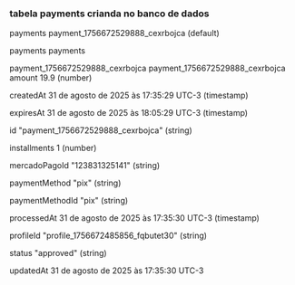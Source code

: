 ### tabela payments crianda no banco de dados

payments
payment_1756672529888_cexrbojca
(default)

payments
payments

payment_1756672529888_cexrbojca
payment_1756672529888_cexrbojca
amount
19.9
(number)

createdAt
31 de agosto de 2025 às 17:35:29 UTC-3
(timestamp)

expiresAt
31 de agosto de 2025 às 18:05:29 UTC-3
(timestamp)

id
"payment_1756672529888_cexrbojca"
(string)

installments
1
(number)

mercadoPagoId
"123831325141"
(string)

paymentMethod
"pix"
(string)

paymentMethodId
"pix"
(string)

processedAt
31 de agosto de 2025 às 17:35:30 UTC-3
(timestamp)

profileId
"profile_1756672485856_fqbutet30"
(string)

status
"approved"
(string)

updatedAt
31 de agosto de 2025 às 17:35:30 UTC-3

